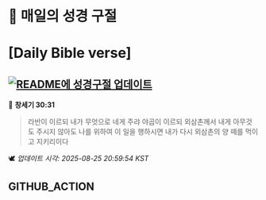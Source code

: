 # 🙏 매일의 성경 구절
# [Daily Bible verse]
## [![README에 성경구절 업데이트](https://github.com/DONGSUKA/first_test/actions/workflows/update-readme-bible.yml/badge.svg)](https://github.com/DONGSUKA/first_test/actions/workflows/update-readme-bible.yml)
<!-- START_BIBLE_VERSE -->
📖 **창세기 30:31**
> 라반이 이르되 내가 무엇으로 네게 주랴 야곱이 이르되 외삼촌께서 내게 아무것도 주시지 않아도 나를 위하여 이 일을 행하시면 내가 다시 외삼촌의 양 떼를 먹이고 지키리이다

🕊️ _업데이트 시각: 2025-08-25 20:59:54 KST_
  <!-- END_BIBLE_VERSE -->
## GITHUB_ACTION
